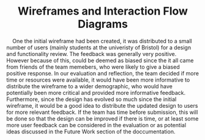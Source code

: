 <h1 align="center">Wireframes and Interaction Flow Diagrams</h1>


<p>&nbsp;&nbsp;&nbsp;&nbsp;One the initial wireframe had been created, it was distributed to a small number of users (mainly students at the univeristy of Bristol) for a design and functionality review. The feedback was generally very positive. However because of this, could be deemed as biased since the it all came from friends of the team memebers, who were likely to give a biased positive response. In our evaluation and reflection, the team decided if more time or resources were available, it would have been more informative to distribute the wireframe to a wider demographic, who would have potentially been more critical and provided more informative feedback. Furthermore, since the design has evolved so much since the initial wireframe, it would be a good idea to distribute the updated design to users for more relevant feedback. If the team has time before submission, this will be done so that the design can be improved if there is time, or at least some more user feedback can be considered in the evaluation or as potential ideas discussed in the Future Work section of the doccumentation.</p>
